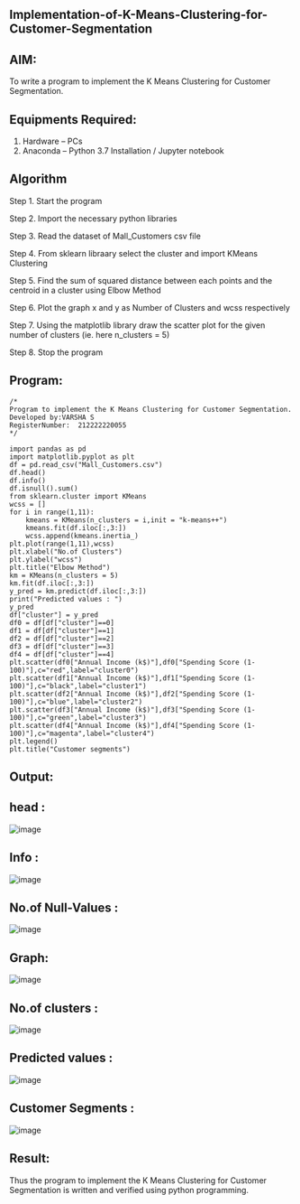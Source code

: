 ## Implementation-of-K-Means-Clustering-for-Customer-Segmentation
## AIM:
To write a program to implement the K Means Clustering for Customer Segmentation.

## Equipments Required:
1. Hardware – PCs
2. Anaconda – Python 3.7 Installation / Jupyter notebook

## Algorithm
Step 1. Start the program

Step 2. Import the necessary python libraries

Step 3. Read the dataset of Mall_Customers csv file

Step 4. From sklearn libraary select the cluster and import KMeans Clustering

Step 5. Find the sum of squared distance between each points and the centroid in a cluster using Elbow Method

Step 6. Plot the graph x and y as Number of Clusters and wcss respectively

Step 7. Using the matplotlib library draw the scatter plot for the given number of clusters (ie. here n_clusters = 5)

Step 8. Stop the program

## Program:
```
/*
Program to implement the K Means Clustering for Customer Segmentation.
Developed by:VARSHA S
RegisterNumber:  212222220055
*/
```
```
import pandas as pd
import matplotlib.pyplot as plt
df = pd.read_csv("Mall_Customers.csv")
df.head()
df.info()
df.isnull().sum()
from sklearn.cluster import KMeans
wcss = []
for i in range(1,11):
    kmeans = KMeans(n_clusters = i,init = "k-means++")
    kmeans.fit(df.iloc[:,3:])
    wcss.append(kmeans.inertia_)
plt.plot(range(1,11),wcss)
plt.xlabel("No.of Clusters")
plt.ylabel("wcss")
plt.title("Elbow Method")
km = KMeans(n_clusters = 5)
km.fit(df.iloc[:,3:])
y_pred = km.predict(df.iloc[:,3:])
print("Predicted values : ")
y_pred
df["cluster"] = y_pred
df0 = df[df["cluster"]==0]
df1 = df[df["cluster"]==1]
df2 = df[df["cluster"]==2]
df3 = df[df["cluster"]==3]
df4 = df[df["cluster"]==4]
plt.scatter(df0["Annual Income (k$)"],df0["Spending Score (1-100)"],c="red",label="cluster0")
plt.scatter(df1["Annual Income (k$)"],df1["Spending Score (1-100)"],c="black",label="cluster1")
plt.scatter(df2["Annual Income (k$)"],df2["Spending Score (1-100)"],c="blue",label="cluster2")
plt.scatter(df3["Annual Income (k$)"],df3["Spending Score (1-100)"],c="green",label="cluster3")
plt.scatter(df4["Annual Income (k$)"],df4["Spending Score (1-100)"],c="magenta",label="cluster4")
plt.legend()
plt.title("Customer segments")
```

## Output:
## head :
![image](https://github.com/user-attachments/assets/e1d8328a-0ac9-45ee-bc33-c686b77ead99)

## Info :
![image](https://github.com/user-attachments/assets/bd2d38f4-4ed4-4532-bb00-d9463c10b8d3)

## No.of Null-Values :
![image](https://github.com/user-attachments/assets/a849602f-d3e3-4ead-9d3d-f08a841400db)

## Graph:
![image](https://github.com/user-attachments/assets/154cef8e-c91c-44dc-972c-274630f3a75e)

## No.of clusters :
![image](https://github.com/user-attachments/assets/bbd7ca4e-a52a-48b2-bfe2-f1bd4cc369be)

## Predicted values :
![image](https://github.com/user-attachments/assets/e53b1ffc-bfdc-4773-ae38-ec3d45fe1273)

## Customer Segments :
![image](https://github.com/user-attachments/assets/e22ff6e8-9ebb-44a5-a9bf-2ed1a5a36a4c)





## Result:
Thus the program to implement the K Means Clustering for Customer Segmentation is written and verified using python programming.
